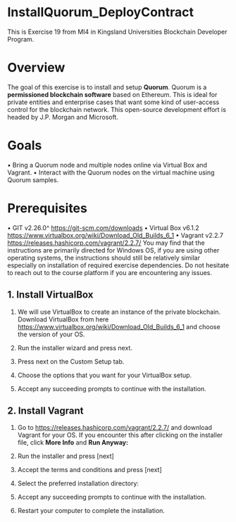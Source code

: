 # InstallQuorum_DeployContract
This is Exercise 19 from MI4 in Kingsland Universities Blockchain Developer Program.

# Overview
The goal of this exercise is to install and setup **Quorum**. Quorum is a **permissioned blockchain software** based on
Ethereum. This is ideal for private entities and enterprise cases that want some kind of user-access control for the
blockchain network. This open-source development effort is headed by J.P. Morgan and Microsoft.

# Goals
• Bring a Quorum node and multiple nodes online via Virtual Box and Vagrant.
• Interact with the Quorum nodes on the virtual machine using Quorum samples.

# Prerequisites
• GIT v2.26.0^ https://git-scm.com/downloads
• Virtual Box v6.1.2 https://www.virtualbox.org/wiki/Download_Old_Builds_6_1
• Vagrant v2.2.7 https://releases.hashicorp.com/vagrant/2.2.7/
You may find that the instructions are primarily directed for Windows OS, if you are using other operating systems,
the instructions should still be relatively similar especially on installation of required exercise dependencies. Do not
hesitate to reach out to the course platform if you are encountering any issues.

## 1. Install VirtualBox
1. We will use VirtualBox to create an instance of the private blockchain. Download VirtualBox from here
https://www.virtualbox.org/wiki/Download_Old_Builds_6_1 and choose the version of your OS.
2. Run the installer wizard and press next.

3. Press next on the Custom Setup tab.

4. Choose the options that you want for your VirtualBox setup.

5. Accept any succeeding prompts to continue with the installation.

## 2. Install Vagrant
1. Go to https://releases.hashicorp.com/vagrant/2.2.7/ and download Vagrant for your OS.
If you encounter this after clicking on the installer file, click **More Info** and **Run Anyway:**

2. Run the installer and press [next]

3. Accept the terms and conditions and press [next]

4. Select the preferred installation directory:

5. Accept any succeeding prompts to continue with the installation.
6. Restart your computer to complete the installation.



